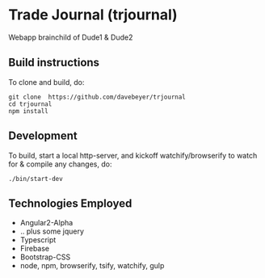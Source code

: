 # Trade Journal (trjournal)

Webapp brainchild of Dude1 & Dude2

## Build instructions

To clone and build, do:

```
git clone  https://github.com/davebeyer/trjournal
cd trjournal
npm install
```

## Development

To build, start a local http-server, and kickoff watchify/browserify to watch for & compile any changes, do:

```
./bin/start-dev
```

## Technologies Employed

* Angular2-Alpha 
* .. plus some jquery
* Typescript
* Firebase
* Bootstrap-CSS
* node, npm, browserify, tsify, watchify, gulp









